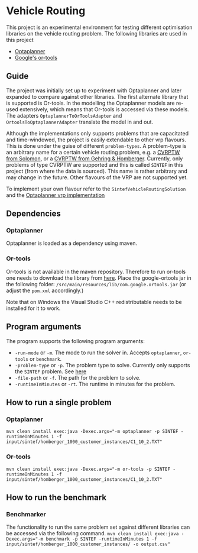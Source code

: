 # Vehicle Routing
This project is an experimental environment for testing different optimisation libraries on the vehicle routing problem. 
The following libraries are used in this project
* [Optaplanner](https://www.optaplanner.org/)
* [Google's or-tools](https://developers.google.com/optimization/)

## Guide
The project was initially set up to experiment with Optaplanner and later expanded to compare against other libraries. 
The first alternate library that is supported is Or-tools. In the modelling the Optaplanner models are re-used extensively, which means
that Or-tools is accessed via these models. The adapters `OptaplannerToOrToolsAdapter` and `OrtoolsToOptaplannerAdapter` translate the model in and out. 

Although the implementations only supports problems that are capacitated and time-windowed, the project is easily extendable to other vrp flavours. 
This is done under the guise of different `problem-types`. A problem-type is an arbitrary name for a certain vehicle routing problem,
e.g. a [CVRPTW from Solomon](https://www.sintef.no/projectweb/top/vrptw/solomon-benchmark/), or a 
[CVRPTW from Gehring & Homberger](https://www.sintef.no/projectweb/top/vrptw/homberger-benchmark/). Currently, only problems of type
CVRPTW are supported and this is called `SINTEF` in this project (from where the data is sourced). 
This name is rather arbitrary and may change in the future. Other flavours of the VRP are not supported yet. 

To implement your own flavour refer to the `SintefVehicleRoutingSolution` and the [Optaplanner vrp implementation](https://github.com/kiegroup/optaplanner/tree/master/optaplanner-examples/src/main/java/org/optaplanner/examples/vehiclerouting)

## Dependencies
### Optaplanner
Optaplanner is loaded as a dependency using maven. 

### Or-tools
Or-tools is not available in the maven repository. Therefore to run or-tools one needs to download the library from 
[here](https://developers.google.com/optimization/install). Place the google-ortools jar in the following folder: 
`/src/main/resources/lib/com.google.ortools.jar` (or adjust the `pom.xml` accordingly.) 

Note that on Windows the Visual Studio C++ redistributable needs to be installed for it to work. 

## Program arguments
The program supports the following program arguments:

* `-run-mode` or `-m`. The mode to run the solver in. Accepts `optaplanner`, `or-tools` or `benchmark`.
* `-problem-type` or `-p`. The problem type to solve. Currently only supports the `SINTEF` problem. See [here](https://www.sintef.no/projectweb/top/vrptw/homberger-benchmark/)
* `-file-path` or `-f`. The path for the problem to solve. 
* `-runtimeInMinutes` or `-rt`. The runtime in minutes for the problem. 

## How to run a single problem
### Optaplanner
`mvn clean install exec:java -Dexec.args="-m optaplanner -p SINTEF -runtimeInMinutes 1 -f input/sintef/homberger_1000_customer_instances/C1_10_2.TXT"`

### Or-tools
`mvn clean install exec:java -Dexec.args="-m or-tools -p SINTEF -runtimeInMinutes 1 -f input/sintef/homberger_1000_customer_instances/C1_10_2.TXT"`

## How to run the benchmark
### Benchmarker
The functionality to run the same problem set against different libraries can be accessed via the following command. 
`mvn clean install exec:java -Dexec.args="-m benchmark -p SINTEF -runtimeInMinutes 1 -f input/sintef/homberger_1000_customer_instances/ -o output.csv"`
